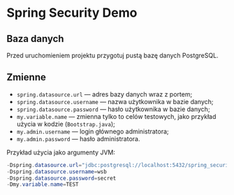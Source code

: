 # Spring Security Demo

## Baza danych

Przed uruchomieniem projektu przygotuj pustą bazę danych PostgreSQL.

## Zmienne

- `spring.datasource.url` — adres bazy danych wraz z portem;
- `spring.datasource.username` — nazwa użytkownika w bazie danych;
- `spring.datasource.password` — hasło użytkownika w bazie danych;
- `my.variable.name` — zmienna tylko to celów testowych, jako przykład użycia w kodzie (`Bootstrap.java`);
- `my.admin.username` — login głównego administratora;
- `my.admin.password` — hasło administratora.

Przykład użycia jako argumenty JVM:

```java
-Dspring.datasource.url="jdbc:postgresql://localhost:5432/spring_security_demo" 
-Dspring.datasource.username=wsb
-Dspring.datasource.password=secret
-Dmy.variable.name=TEST
```
